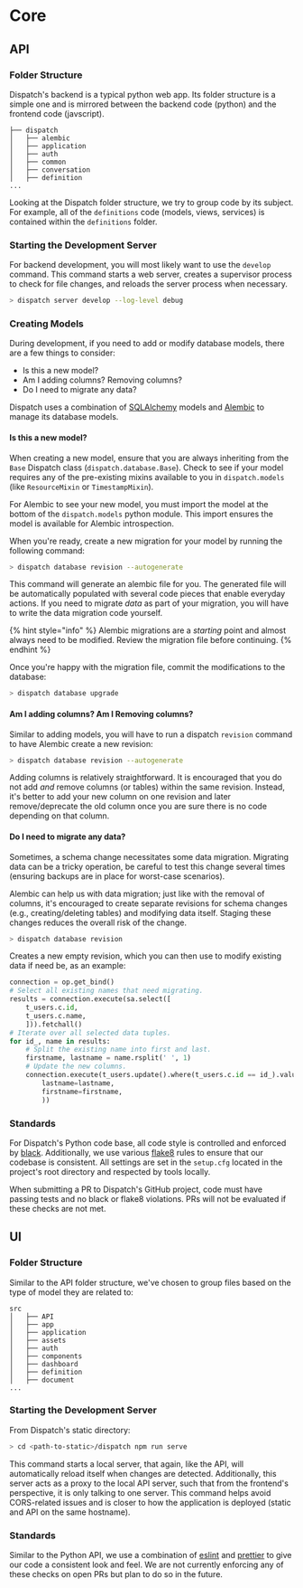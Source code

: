 # Core

## API

### Folder Structure

Dispatch's backend is a typical python web app. Its folder structure is a simple one and is mirrored between the backend code \(python\) and the frontend code \(javscript\).

```text
├── dispatch
│   ├── alembic
│   ├── application
│   ├── auth
│   ├── common
│   ├── conversation
│   ├── definition
...
```

Looking at the Dispatch folder structure, we try to group code by its subject. For example, all of the `definitions` code \(models, views, services\) is contained within the `definitions` folder.

### Starting the Development Server

For backend development, you will most likely want to use the `develop` command. This command starts a web server, creates a supervisor process to check for file changes, and reloads the server process when necessary.

```bash
> dispatch server develop --log-level debug
```

### Creating Models

During development, if you need to add or modify database models, there are a few things to consider:

- Is this a new model?
- Am I adding columns? Removing columns?
- Do I need to migrate any data?

Dispatch uses a combination of [SQLAlchemy](https://www.sqlalchemy.org/) models and [Alembic](https://alembic.sqlalchemy.org/en/latest/) to manage its database models.

#### Is this a new model?

When creating a new model, ensure that you are always inheriting from the `Base` Dispatch class \(`dispatch.database.Base`\). Check to see if your model requires any of the pre-existing mixins available to you in `dispatch.models` \(like `ResourceMixin` or `TimestampMixin`\).

For Alembic to see your new model, you must import the model at the bottom of the `dispatch.models` python module. This import ensures the model is available for Alembic introspection.

When you're ready, create a new migration for your model by running the following command:

```bash
> dispatch database revision --autogenerate
```

This command will generate an alembic file for you. The generated file will be automatically populated with several code pieces that enable everyday actions. If you need to migrate _data_ as part of your migration, you will have to write the data migration code yourself.

{% hint style="info" %}
Alembic migrations are a _starting_ point and almost always need to be modified. Review the migration file before continuing.
{% endhint %}

Once you're happy with the migration file, commit the modifications to the database:

```bash
> dispatch database upgrade
```

#### Am I adding columns? Am I Removing columns?

Similar to adding models, you will have to run a dispatch `revision` command to have Alembic create a new revision:

```bash
> dispatch database revision --autogenerate
```

Adding columns is relatively straightforward. It is encouraged that you do not add _and_ remove columns \(or tables\) within the same revision. Instead, it's better to add your new column on one revision and later remove/deprecate the old column once you are sure there is no code depending on that column.

#### Do I need to migrate any data?

Sometimes, a schema change necessitates some data migration. Migrating data can be a tricky operation, be careful to test this change several times \(ensuring backups are in place for worst-case scenarios\).

Alembic can help us with data migration; just like with the removal of columns, it's encouraged to create separate revisions for schema changes \(e.g., creating/deleting tables\) and modifying data itself. Staging these changes reduces the overall risk of the change.

```bash
> dispatch database revision
```

Creates a new empty revision, which you can then use to modify existing data if need be, as an example:

```python
connection = op.get_bind()
# Select all existing names that need migrating.
results = connection.execute(sa.select([
    t_users.c.id,
    t_users.c.name,
    ])).fetchall()
# Iterate over all selected data tuples.
for id_, name in results:
    # Split the existing name into first and last.
    firstname, lastname = name.rsplit(' ', 1)
    # Update the new columns.
    connection.execute(t_users.update().where(t_users.c.id == id_).values(
        lastname=lastname,
        firstname=firstname,
        ))
```

### Standards

For Dispatch's Python code base, all code style is controlled and enforced by [black](https://black.readthedocs.io/en/stable/). Additionally, we use various [flake8](https://flake8.pycqa.org/en/latest/) rules to ensure that our codebase is consistent. All settings are set in the `setup.cfg` located in the project's root directory and respected by tools locally.

When submitting a PR to Dispatch's GitHub project, code must have passing tests and no black or flake8 violations. PRs will not be evaluated if these checks are not met.

## UI

### Folder Structure

Similar to the API folder structure, we've chosen to group files based on the type of model they are related to:

```text
src
│   ├── API
│   ├── app
│   ├── application
│   ├── assets
│   ├── auth
│   ├── components
│   ├── dashboard
│   ├── definition
│   ├── document
...
```

### Starting the Development Server

From Dispatch's static directory:

```bash
> cd <path-to-static>/dispatch npm run serve
```

This command starts a local server, that again, like the API, will automatically reload itself when changes are detected. Additionally, this server acts as a proxy to the local API server, such that from the frontend's perspective, it is only talking to one server. This command helps avoid CORS-related issues and is closer to how the application is deployed \(static and API on the same hostname\).

### Standards

Similar to the Python API, we use a combination of [eslint](https://eslint.org/) and [prettier](https://prettier.io/) to give our code a consistent look and feel. We are not currently enforcing any of these checks on open PRs but plan to do so in the future.
